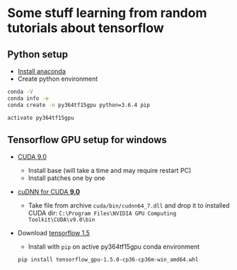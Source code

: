 # Some stuff learning from random tutorials about tensorflow

## Python setup

* [Install anaconda](https://www.anaconda.com/distribution/)
* Create python environment

```bash
conda -V
conda info -e
conda create -n py364tf15gpu python=3.6.4 pip

activate py364tf15gpu
```

## Tensorflow GPU setup for windows

* [CUDA 9.0](https://developer.nvidia.com/cuda-90-download-archive)
  * Install base (will take a time and may require restart PC)
  * Install patches one by one

* [cuDNN for CUDA **9.0**](https://developer.nvidia.com/rdp/cudnn-download)
  * Take file from archive `cuda/bin/cudnn64_7.dll` and drop it to installed CUDA dir: `C:\Program Files\NVIDIA GPU Computing Toolkit\CUDA\v9.0\bin`

* Download [tensorflow 1.5](https://pypi.org/project/tensorflow-gpu/1.5.0/#files)
  * Install with `pip` on active py364tf15gpu conda environment

  ```bash
  pip install tensorflow_gpu-1.5.0-cp36-cp36m-win_amd64.whl
  ```
